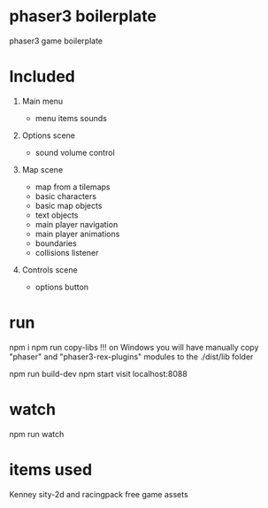 # phaser3 boilerplate
phaser3 game boilerplate

# Included
1. Main menu
    - menu items sounds
    
2. Options scene
    - sound volume control

3. Map scene
    - map from a tilemaps
    - basic characters
    - basic map objects
    - text objects
    - main player navigation
    - main player animations
    - boundaries
    - collisions listener
   

4. Controls scene
    - options button

# run

npm i
npm run copy-libs
!!! on Windows you will have manually copy "phaser" and "phaser3-rex-plugins" modules to the ./dist/lib folder

npm run build-dev
npm start
visit localhost:8088

# watch
npm run watch

# items used
Kenney sity-2d and racingpack free game assets
